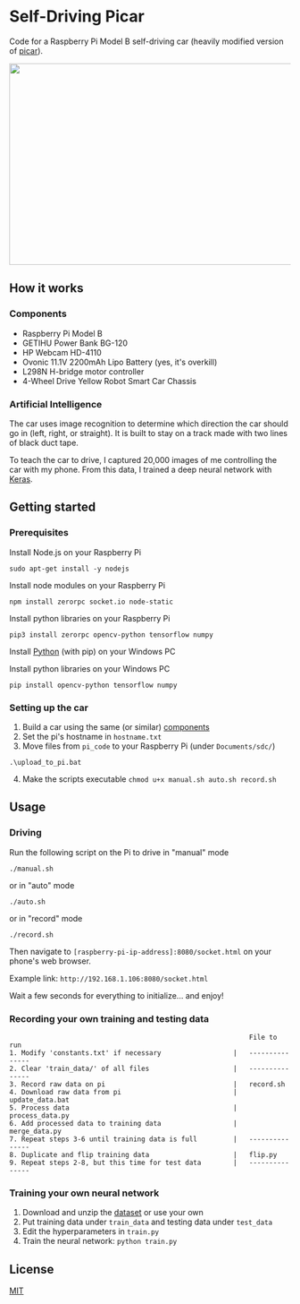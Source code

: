 # Self-Driving Picar
Code for a Raspberry Pi Model B self-driving car (heavily modified version of [picar](https://github.com/lawsonkeith/picar)).

<img src=https://media.giphy.com/media/U2RDbvwigNaMPm3HtQ/giphy.gif width=640 height=360>

## How it works
### Components
* Raspberry Pi Model B
* GETIHU Power Bank BG-120
* HP Webcam HD-4110
* Ovonic 11.1V 2200mAh Lipo Battery (yes, it's overkill)
* L298N H-bridge motor controller
* 4-Wheel Drive Yellow Robot Smart Car Chassis

### Artificial Intelligence
The car uses image recognition to determine which direction the car should go in (left, right, or straight).
It is built to stay on a track made with two lines of black duct tape.

To teach the car to drive, I captured 20,000 images of me controlling the car with my phone.
From this data, I trained a deep neural network with [Keras](https://keras.io/).

## Getting started
### Prerequisites
Install Node.js on your Raspberry Pi

```sudo apt-get install -y nodejs```

Install node modules on your Raspberry Pi

```npm install zerorpc socket.io node-static```

Install python libraries on your Raspberry Pi

```pip3 install zerorpc opencv-python tensorflow numpy```

Install [Python](https://www.python.org/downloads/) (with pip) on your Windows PC

Install python libraries on your Windows PC

```pip install opencv-python tensorflow numpy```

### Setting up the car
1. Build a car using the same (or similar) [components](#components)
2. Set the pi's hostname in ```hostname.txt```
3. Move files from ```pi_code``` to your Raspberry Pi (under ```Documents/sdc/```)

```.\upload_to_pi.bat```

4. Make the scripts executable
```chmod u+x manual.sh auto.sh record.sh```

## Usage
### Driving
Run the following script on the Pi to drive in "manual" mode

```./manual.sh```

or in "auto" mode

```./auto.sh```

or in "record" mode

```./record.sh```

Then navigate to ```[raspberry-pi-ip-address]:8080/socket.html``` on your phone's web browser. 

Example link: ```http://192.168.1.106:8080/socket.html```

Wait a few seconds for everything to initialize... and enjoy!

### Recording your own training and testing data

                                                                File to run
    1. Modify 'constants.txt' if necessary                  |   ---------------
    2. Clear 'train_data/' of all files                     |   ---------------
    3. Record raw data on pi                                |   record.sh
    4. Download raw data from pi                            |   update_data.bat
    5. Process data                                         |   process_data.py
    6. Add processed data to training data                  |   merge_data.py
    7. Repeat steps 3-6 until training data is full         |   ---------------
    8. Duplicate and flip training data                     |   flip.py
    9. Repeat steps 2-8, but this time for test data        |   ---------------

### Training your own neural network
1. Download and unzip the [dataset](https://www.dropbox.com/s/qi5x0g04etvrbe5/dataset.zip?dl=0) or use your own
2. Put training data under ```train_data``` and testing data under ```test_data```
3. Edit the hyperparameters in ```train.py```
4. Train the neural network:
```python train.py```

## License
[MIT](LICENSE.md)
